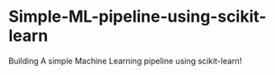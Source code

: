 # Simple-ML-pipeline-using-scikit-learn
Building A simple Machine Learning pipeline using scikit-learn!
